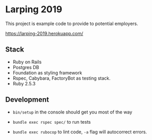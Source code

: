 # Larping 2019

This project is example code to provide to potential employers. 

https://larping-2019.herokuapp.com/

## Stack
- Ruby on Rails
- Postgres DB
- Foundation as styling framework
- Rspec, Cabybara, FactoryBot as testing stack.
- Ruby 2.5.3

## Development

- `bin/setup` in the console should get you most of the way

- `bundle exec rspec spec/` to run tests

- `bundle exec rubocop` to lint code, `-a` flag will autocorrect errors.